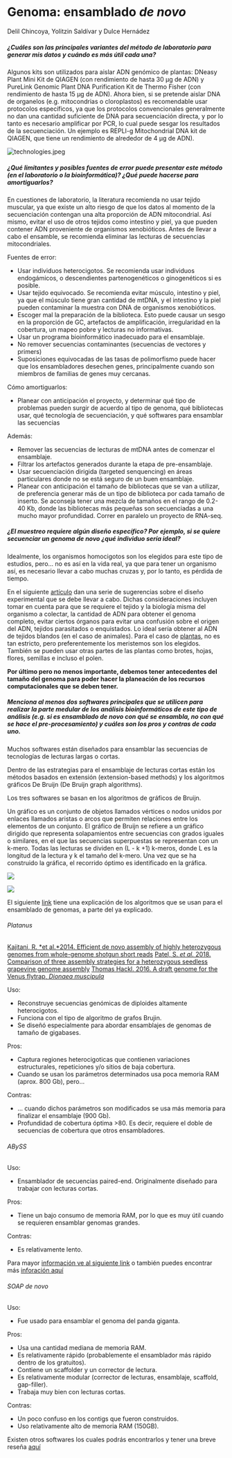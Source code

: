 
# Genoma: ensamblado _de novo_
Delil Chincoya, Yolitzin Saldívar y Dulce Hernádez


##### ¿Cuáles son las principales variantes del método de laboratorio para generar mis datos y cuándo es más útil cada una?

Algunos kits son utilizados para aislar ADN genómico de plantas: DNeasy Plant Mini Kit de QIAGEN (con rendimiento de hasta 30 μg de ADN) y PureLink Genomic Plant DNA Purification Kit de Thermo Fisher (con rendimiento de hasta 15 μg de ADN). Ahora bien, si se pretende aislar DNA de organelos (e.g. mitocondrias o cloroplastos) es recomendable usar protocolos específicos, ya que los protocolos convencionales generalmente no dan una cantidad suficiente de DNA para secuenciación directa, y por lo tanto es necesario amplificar por PCR, lo cual puede sesgar los resultados de la secuenciación.     Un ejemplo es REPLI-g Mitochondrial DNA kit de QIAGEN, que tiene un rendimiento de alrededor de 4 μg de ADN).

![technologies.jpeg](https://raw.githubusercontent.com/DelilChincoya/Tareas_Curso_BioinfinvRepro/master/technologies.jpeg)



##### ¿Qué limitantes y posibles fuentes de error puede presentar este método (en el laboratorio o la bioinformática)? ¿Qué puede hacerse para amortiguarlos?

En cuestiones de laboratorio, la literatura recomienda no usar tejido muscular, ya que existe un alto riesgo de que los datos al momento de la secuenciación contengan una alta proporción de ADN mitocondrial. Así mismo, evitar el uso de otros tejidos como intestino y piel, ya que pueden contener  ADN proveniente de organismos xenobióticos. Antes de llevar a cabo el ensamble, se recomienda eliminar las lecturas de secuencias mitocondriales.

Fuentes de error: 
- Usar individuos heterocigotos. Se recomienda usar individuos endogámicos, o descendientes partenogenéticos o ginogenéticos si es posible.
- Usar tejido equivocado. Se recomienda evitar músculo, intestino y piel, ya que el músculo tiene gran cantidad de mtDNA, y el intestino y la piel pueden contaminar la muestra con DNA de organismos xenobióticos.
- Escoger mal la preparación de la biblioteca. Esto puede causar un sesgo en la proporción de GC, artefactos de amplificación, irregularidad en la cobertura, un mapeo pobre y lecturas no informativas.
- Usar un programa bioinformático inadecuado para el ensamblaje. 
- No remover secuencias contaminantes (secuencias de vectores y primers)
- Suposiciones equivocadas de las tasas de polimorfismo puede hacer que los ensambladores desechen genes, principalmente cuando son miembros de familias de genes muy cercanas.

Cómo amortiguarlos:

- Planear con anticipación el proyecto, y determinar qué tipo de problemas pueden surgir de acuerdo al tipo de genoma, qué bibliotecas usar, qué tecnología de secuenciación, y qué softwares para ensamblar las secuencias

Además:
- Remover las secuencias de lecturas de mtDNA antes de comenzar el ensamblaje.
- Filtrar los artefactos generados durante la etapa de pre-ensamblaje.
- Usar secuenciación dirigida (targeted senquencing) en áreas particulares donde no se está seguro de un buen ensamblaje.
- Planear con anticipación el tamaño de bibliotecas que se van a utilizar, de preferencia generar más de un tipo de biblioteca por cada tamaño de inserto. Se aconseja tener una mezcla de tamaños en el rango de 0.2-40 Kb, donde las bibliotecas más pequeñas son secuenciadas a una mucho mayor profundidad. Correr en paralelo un proyecto de RNA-seq.



##### ¿El muestreo requiere algún diseño específico? Por ejemplo, si se quiere secuenciar un genoma *de novo* ¿qué individuo sería ideal?

Idealmente, los organismos homocigotos son los elegidos para este tipo de estudios, pero… no es así en la vida real, ya que para tener un organismo así, es necesario llevar a cabo muchas cruzas y, por lo tanto, es pérdida de tiempo.

En el siguiente [artículo](https://www.ncbi.nlm.nih.gov/pmc/articles/PMC3626508/pdf/2047-217X-1-8.pdf) dan una serie de sugerencias sobre el diseño experimental que se debe llevar a cabo. Dichas consideraciones incluyen tomar en cuenta para que se requiere el tejido y la biología misma del organismo a colectar, la cantidad de ADN para obtener el genoma completo, evitar ciertos órganos para evitar una confusión sobre el origen del ADN, tejidos parasitados o enquistados. Lo ideal sería obtener al ADN de tejidos blandos (en el caso de animales). Para el caso de [plantas](https://www.researchgate.net/post/Which_part_of_the_plant_is_most_preferred_for_DNA_isolation), no es tan estricto, pero preferentemente los meristemos son los elegidos. También se pueden usar otras partes de las plantas como brotes, hojas, flores, semillas e incluso el polen.

**Por último pero no menos importante, debemos tener antecedentes del tamaño del genoma para poder hacer la planeación de los recursos computacionales que se deben tener.**

##### Menciona al menos dos softwares principales que se utilicen para realizar la parte medular de los análisis bioinformáticos de este tipo de análisis (e.g. si es ensamblado *de novo* con qué se ensambla, no con qué se hace el pre-procesamiento) y cuáles son los pros y contras de cada uno. 

Muchos softwares están diseñados para ensamblar las secuencias de tecnologías de lecturas largas o cortas.

Dentro de las estrategias para el ensamblaje de lecturas cortas están los métodos basados en extensión (extension-based methods) y los algoritmos gráficos De Bruijn (De Bruijn graph algorithms).

Los tres softwares se basan en los algoritmos de gráficos de Bruijn.

Un gráfico es un conjunto de objetos llamados vértices o nodos unidos por enlaces llamados aristas o arcos que permiten relaciones entre los elementos de un conjunto. El gráfico de Bruijn se refiere a un gráfico dirigido que representa solapamientos entre secuencias con grados iguales o similares, en el que las secuencias superpuestas se representan con un k-mero. Todas las lecturas se dividen  en (L - k +1) k-meros, donde L es la longitud de la lectura y k el tamaño del k-mero. Una vez que se ha construido la gráfica, el recorrido óptimo es identificado en la gráfica.

![](https://raw.githubusercontent.com/DelilChincoya/Tareas_Curso_BioinfinvRepro/master/Imagen%201.jpg)

![](https://raw.githubusercontent.com/DelilChincoya/Tareas_Curso_BioinfinvRepro/master/Imagen%202.jpg)

El siguiente [link](http://vis.usal.es/rodrigo/documentos/bioinfo/muii/sesiones/4-ensamblado.pdf) tiene una explicación de los algoritmos que se usan para el ensamblado de genomas, a parte del ya explicado. 

###### Platanus
[Kajitani, R. *et al.*2014. Efficient de novo assembly of highly heterozygous genomes from whole-genome shotgun short reads](https://www.ncbi.nlm.nih.gov/pmc/articles/PMC4120091/pdf/1384.pdf)
[Patel, S. *et al.* 2018. Comparison of three assembly strategies for a heterozygous seedless grapevine genome assembly](https://bmcgenomics.biomedcentral.com/track/pdf/10.1186/s12864-018-4434-2?site=bmcgenomics.biomedcentral.com)
[Thomas Hackl. 2016. A draft genome for the Venus flytrap, *Dionaea muscipula*](https://d-nb.info/1111888663/34)

Uso:
- Reconstruye secuencias genómicas de diploides altamente heterocigotos.
- Funciona con el tipo de algoritmo de grafos Brujin.
- Se diseñó especialmente para abordar ensamblajes de genomas de tamaño de gigabases.

Pros:
- Captura regiones heterocigoticas que contienen variaciones estructurales, repeticiones y/o sitios de baja cobertura.
- Cuando se usan los parámetros determinados usa poca memoria RAM (aprox. 800 Gb), pero... 

Contras:
- … cuando dichos parámetros son modificados se usa más memoria para finalizar el ensamblaje (900 Gb).
- Profundidad de cobertura óptima >80. Es decir, requiere el doble de secuencias de cobertura que otros ensambladores.

###### ABySS

Uso:
- Ensamblador de secuencias paired-end. Originalmente diseñado para trabajar con lecturas cortas. 

Pros: 
- Tiene un bajo consumo de memoria RAM, por lo que es muy útil cuando se requieren ensamblar genomas grandes.

Contras: 
- Es relativamente lento.


Para mayor [información ve al siguiente link](http://www.bcgsc.ca/platform/bioinfo/software/abyss) o también puedes encontrar más [inforación aquí](http://www.ehu.eus/sgi/software-de-calculo/abyss)

###### SOAP de novo
Uso:
- Fue usado para ensamblar el genoma del panda giganta.

Pros:
- Usa una cantidad mediana de memoria RAM.
- Es relativamente rápido (probablemente el ensamblador más rápido dentro de los gratuitos).
- Contiene un  scaffolder y un corrector de lectura.
- Es relativamente modular (corrector de lecturas, ensamblaje, scaffold, gap-filler).
- Trabaja muy bien con lecturas cortas.

Contras:
- Un poco confuso en los contigs que fueron construidos.
- Uso relativamente alto de memoria RAM (150GB).

Existen otros softwares los cuales podrás encontrarlos y tener una breve reseña <a href=" https://en.wikibooks.org/wiki/Next_Generation_Sequencing_(NGS)/De_novo_assembly>">aquí</a>





